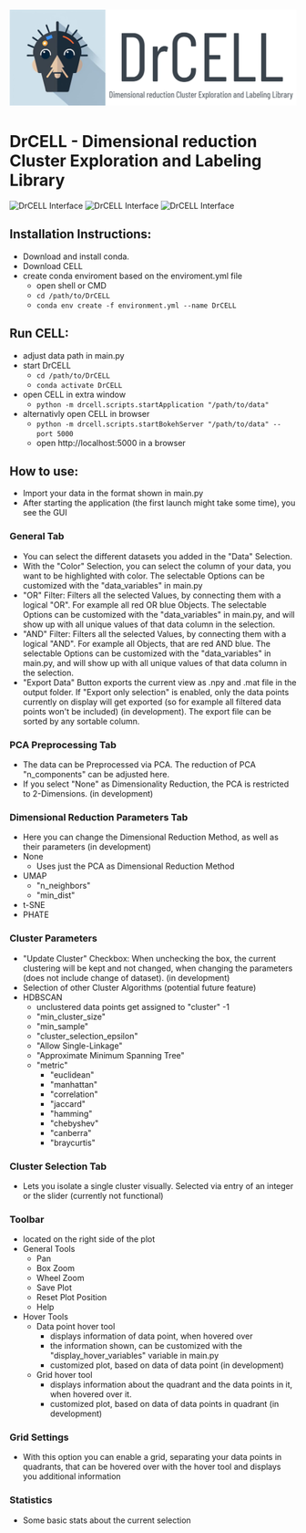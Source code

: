 # ![DrCELL Banner](drcell/resources/banner.png) 
# DrCELL - Dimensional reduction Cluster Exploration and Labeling Library
![DrCELL Interface](misc/media/media1.gif)
![DrCELL Interface](misc/media/media2.gif)
![DrCELL Interface](misc/media/media3.gif)
## Installation Instructions:
- Download and install conda.
- Download CELL
- create conda enviroment based on the enviroment.yml file
	- open shell or CMD
	- `cd /path/to/DrCELL`
	- `conda env create -f environment.yml --name DrCELL`
## Run CELL:
- adjust data path in main.py
- start DrCELL
	- `cd /path/to/DrCELL`
	- `conda activate DrCELL`
- open CELL in extra window
 	- `python -m drcell.scripts.startApplication "/path/to/data"`
- alternativly open CELL in browser
	- `python -m drcell.scripts.startBokehServer "/path/to/data" --port 5000`
  	- open [](http://localhost:5000)http://localhost:5000 in a browser 

## How to use:
- Import your data in the format shown in main.py
- After starting the application (the first launch might take some time), you see the GUI
### General Tab
- You can select the different datasets you added in the "Data" Selection.
- With the "Color" Selection, you can select the column of your data, you want to be highlighted with color. The selectable Options can be customized with the "data_variables" in main.py
- "OR" Filter: Filters all the selected Values, by connecting them with a logical "OR". For example all red OR blue Objects. The selectable Options can be customized with the "data_variables" in main.py, and will show up with all unique values of that data column in the selection.
- "AND" Filter: Filters all the selected Values, by connecting them with a logical "AND". For example all Objects, that are red AND blue. The selectable Options can be customized with the "data_variables" in main.py, and will show up with all unique values of that data column in the selection.
- "Export Data" Button exports the current view as .npy and .mat file in the output folder. If "Export only selection" is enabled, only the data points currently on display will get exported (so for example all filtered data points won't be included) (in development). The export file can be sorted by any sortable column.
### PCA Preprocessing Tab
- The data can be Preprocessed via PCA. The reduction of PCA "n_components" can be adjusted here.
- If you select "None" as Dimensionality Reduction, the PCA is restricted to 2-Dimensions. (in development)
### Dimensional Reduction Parameters Tab
- Here you can change the Dimensional Reduction Method, as well as their parameters (in development)
- None
  - Uses just the PCA as Dimensional Reduction Method
- UMAP
  - "n_neighbors"
  - "min_dist"
- t-SNE
- PHATE
### Cluster Parameters
- "Update Cluster" Checkbox: When unchecking the box, the current clustering will be kept and not changed, when changing the parameters (does not include change of dataset). (in development)
- Selection of other Cluster Algorithms (potential future feature)
- HDBSCAN
  - unclustered data points get assigned to "cluster" -1
  - "min_cluster_size"
  - "min_sample"
  - "cluster_selection_epsilon"
  - "Allow Single-Linkage"
  - "Approximate Minimum Spanning Tree"
  - "metric"
    - "euclidean"
    - "manhattan"
    - "correlation"
    - "jaccard"
    - "hamming"
    - "chebyshev"
    - "canberra"
    - "braycurtis"
### Cluster Selection Tab
- Lets you isolate a single cluster visually. Selected via entry of an integer or the slider (currently not functional)
### Toolbar
- located on the right side of the plot
- General Tools
  - Pan
  - Box Zoom
  - Wheel Zoom
  - Save Plot
  - Reset Plot Position
  - Help
- Hover Tools
  - Data point hover tool
    - displays information of data point, when hovered over
    - the information shown, can be customized with the "display_hover_variables" variable in main.py
    - customized plot, based on data of data point (in development)
  - Grid hover tool
    - displays information about the quadrant and the data points in it, when hovered over it.
	- customized plot, based on data of data points in quadrant (in development)

### Grid Settings
- With this option you can enable a grid, separating your data points in quadrants, that can be hovered over with the hover tool and displays you additional information

### Statistics
- Some basic stats about the current selection
